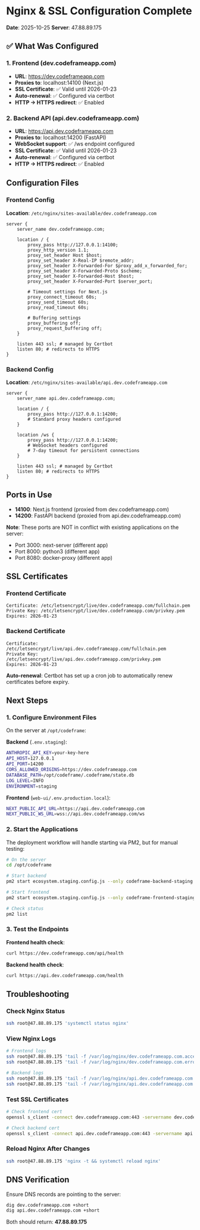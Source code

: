 # Nginx & SSL Configuration Complete

**Date**: 2025-10-25
**Server**: 47.88.89.175

## ✅ What Was Configured

### 1. Frontend (dev.codeframeapp.com)
- **URL**: https://dev.codeframeapp.com
- **Proxies to**: localhost:14100 (Next.js)
- **SSL Certificate**: ✅ Valid until 2026-01-23
- **Auto-renewal**: ✅ Configured via certbot
- **HTTP → HTTPS redirect**: ✅ Enabled

### 2. Backend API (api.dev.codeframeapp.com)
- **URL**: https://api.dev.codeframeapp.com
- **Proxies to**: localhost:14200 (FastAPI)
- **WebSocket support**: ✅ /ws endpoint configured
- **SSL Certificate**: ✅ Valid until 2026-01-23
- **Auto-renewal**: ✅ Configured via certbot
- **HTTP → HTTPS redirect**: ✅ Enabled

## Configuration Files

### Frontend Config
**Location**: `/etc/nginx/sites-available/dev.codeframeapp.com`
```nginx
server {
    server_name dev.codeframeapp.com;

    location / {
        proxy_pass http://127.0.0.1:14100;
        proxy_http_version 1.1;
        proxy_set_header Host $host;
        proxy_set_header X-Real-IP $remote_addr;
        proxy_set_header X-Forwarded-For $proxy_add_x_forwarded_for;
        proxy_set_header X-Forwarded-Proto $scheme;
        proxy_set_header X-Forwarded-Host $host;
        proxy_set_header X-Forwarded-Port $server_port;
        
        # Timeout settings for Next.js
        proxy_connect_timeout 60s;
        proxy_send_timeout 60s;
        proxy_read_timeout 60s;
        
        # Buffering settings
        proxy_buffering off;
        proxy_request_buffering off;
    }

    listen 443 ssl; # managed by Certbot
    listen 80; # redirects to HTTPS
}
```

### Backend Config
**Location**: `/etc/nginx/sites-available/api.dev.codeframeapp.com`
```nginx
server {
    server_name api.dev.codeframeapp.com;

    location / {
        proxy_pass http://127.0.0.1:14200;
        # Standard proxy headers configured
    }

    location /ws {
        proxy_pass http://127.0.0.1:14200;
        # WebSocket headers configured
        # 7-day timeout for persistent connections
    }

    listen 443 ssl; # managed by Certbot
    listen 80; # redirects to HTTPS
}
```

## Ports in Use

- **14100**: Next.js frontend (proxied from dev.codeframeapp.com)
- **14200**: FastAPI backend (proxied from api.dev.codeframeapp.com)

**Note**: These ports are NOT in conflict with existing applications on the server:
- Port 3000: next-server (different app)
- Port 8000: python3 (different app)
- Port 8080: docker-proxy (different app)

## SSL Certificates

### Frontend Certificate
```
Certificate: /etc/letsencrypt/live/dev.codeframeapp.com/fullchain.pem
Private Key: /etc/letsencrypt/live/dev.codeframeapp.com/privkey.pem
Expires: 2026-01-23
```

### Backend Certificate
```
Certificate: /etc/letsencrypt/live/api.dev.codeframeapp.com/fullchain.pem
Private Key: /etc/letsencrypt/live/api.dev.codeframeapp.com/privkey.pem
Expires: 2026-01-23
```

**Auto-renewal**: Certbot has set up a cron job to automatically renew certificates before expiry.

## Next Steps

### 1. Configure Environment Files

On the server at `/opt/codeframe`:

**Backend** (`.env.staging`):
```bash
ANTHROPIC_API_KEY=your-key-here
API_HOST=127.0.0.1
API_PORT=14200
CORS_ALLOWED_ORIGINS=https://dev.codeframeapp.com
DATABASE_PATH=/opt/codeframe/.codeframe/state.db
LOG_LEVEL=INFO
ENVIRONMENT=staging
```

**Frontend** (`web-ui/.env.production.local`):
```bash
NEXT_PUBLIC_API_URL=https://api.dev.codeframeapp.com
NEXT_PUBLIC_WS_URL=wss://api.dev.codeframeapp.com/ws
```

### 2. Start the Applications

The deployment workflow will handle starting via PM2, but for manual testing:

```bash
# On the server
cd /opt/codeframe

# Start backend
pm2 start ecosystem.staging.config.js --only codeframe-backend-staging

# Start frontend
pm2 start ecosystem.staging.config.js --only codeframe-frontend-staging

# Check status
pm2 list
```

### 3. Test the Endpoints

**Frontend health check**:
```bash
curl https://dev.codeframeapp.com/api/health
```

**Backend health check**:
```bash
curl https://api.dev.codeframeapp.com/health
```

## Troubleshooting

### Check Nginx Status
```bash
ssh root@47.88.89.175 'systemctl status nginx'
```

### View Nginx Logs
```bash
# Frontend logs
ssh root@47.88.89.175 'tail -f /var/log/nginx/dev.codeframeapp.com.access.log'
ssh root@47.88.89.175 'tail -f /var/log/nginx/dev.codeframeapp.com.error.log'

# Backend logs
ssh root@47.88.89.175 'tail -f /var/log/nginx/api.dev.codeframeapp.com.access.log'
ssh root@47.88.89.175 'tail -f /var/log/nginx/api.dev.codeframeapp.com.error.log'
```

### Test SSL Certificates
```bash
# Check frontend cert
openssl s_client -connect dev.codeframeapp.com:443 -servername dev.codeframeapp.com < /dev/null

# Check backend cert
openssl s_client -connect api.dev.codeframeapp.com:443 -servername api.dev.codeframeapp.com < /dev/null
```

### Reload Nginx After Changes
```bash
ssh root@47.88.89.175 'nginx -t && systemctl reload nginx'
```

## DNS Verification

Ensure DNS records are pointing to the server:
```bash
dig dev.codeframeapp.com +short
dig api.dev.codeframeapp.com +short
```

Both should return: **47.88.89.175**